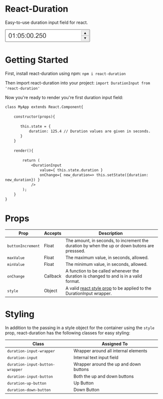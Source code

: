 
# React-Duration

Easy-to-use duration input field for react.

![Input Field Example Image](https://raw.githubusercontent.com/cloudtion/react-duration/master/demo.gif)

# Getting Started

First, install react-duration using npm:
`npm i react-duration`


Then import react-duration into your project:
`import DurationInput from 'react-duration'`


Now you're ready to render you're first duration input field:

    class MyApp extends React.Component{
        
        constructor(props){
           
           this.state = {
               duration: 125.4 // Duration values are given in seconds.
           }
        }
        
        render(){
            
            return (    
                <DurationInput
                    value={ this.state.duration }
                    onChange={ new_duration=> this.setState({duration: new_duration}) }
                />
            );
        }
    }

# Props

| Prop | Accepts | Description |
|---|---|---|
| `buttonIncrement`| Float | The amount, in seconds, to increment the duration by when the up or down butons are presssed. |
| `maxValue` | Float | The maximum value, in seconds, allowed.  |
| `minValue` | Float | The minimum value, in seconds, allowed. |
| `onChange` | Callback | A function to be called whenever the duration is changed to and is in a valid format. |
| `style` | Object | A valid [react style prop](https://reactjs.org/docs/dom-elements.html#style) to be applied to the DurationInput wrapper.  |


# Styling

In addition to the passing in a style object for the container using the `style` prop, react-duration has the following classes for easy styling: 

| Class | Assigned To |
|---|---|
| `duration-input-wrapper` | Wrapper around all internal elements |
| `duration-input` | Internal text input field|
| `duration-input-button-wrapper` | Wrapper around the up and down buttons |
| `duration-input-button` | Both the up and down buttons |
| `duration-up-button` | Up Button |
| `duration-down-button` | Down Button |
